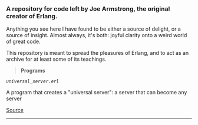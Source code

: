 ### A repository for code left by Joe Armstrong, the original creator of Erlang. 

Anything you see here I have found to be either a source of delight, or a source of insight. Almost always, it's both: joyful clarity onto a weird world of great code.

This repository is meant to spread the pleasures of Erlang, and to act as an archive for at least some of its teachings.

> **Programs**

*`universal_server.erl`*

A program that creates a "universal server": a server that can become any server

[Source](https://joearms.github.io/#Draft%20of%20'%2Fcode%2Ffav1.erl')

---

